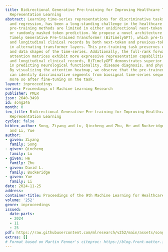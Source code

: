```yaml
---
title: Bidirectional Generative Pre-training for Improving Healthcare Time-series
  Representation Learning
abstract: Learning time-series representations for discriminative tasks, such as classification
  and regression, has been a long-standing challenge in the healthcare domain. Current
  pre-training methods are limited in either unidirectional next-token prediction
  or randomly masked token prediction. We propose a novel architecture called Bidirectional
  Timely Generative Pre-trained Transformer (BiTimelyGPT), which pre-trains on biosignals
  and longitudinal clinical records by both next-token and previous-token prediction
  in alternating transformer layers. This pre-training task preserves original distribution
  and data shapes of the time-series. Additionally, the full-rank forward and backward
  attention matrices exhibit more expressive representation capabilities. Using biosignals
  and longitudinal clinical records, BiTimelyGPT demonstrates superior performance
  in predicting neurological functionality, disease diagnosis, and physiological signs.
  By visualizing the attention heatmap, we observe that the pre-trained BiTimelyGPT
  can identify discriminative segments from biosignal time-series sequences, even
  more so after fine-tuning on the task.
layout: inproceedings
series: Proceedings of Machine Learning Research
publisher: PMLR
issn: 2640-3498
id: song24a
month: 0
tex_title: Bidirectional Generative Pre-training for Improving Healthcare Time-series
  Representation Learning
cycles: false
bibtex_author: Song, Ziyang and Lu, Qincheng and Zhu, He and Buckeridge, David L.
  and Li, Yue
author:
- given: Ziyang
  family: Song
- given: Qincheng
  family: Lu
- given: He
  family: Zhu
- given: David L.
  family: Buckeridge
- given: Yue
  family: Li
date: 2024-11-25
address:
container-title: Proceedings of the 9th Machine Learning for Healthcare Conference
volume: '252'
genre: inproceedings
issued:
  date-parts:
  - 2024
  - 11
  - 25
pdf: https://raw.githubusercontent.com/mlresearch/v252/main/assets/song24a/song24a.pdf
extras: []
# Format based on Martin Fenner's citeproc: https://blog.front-matter.io/posts/citeproc-yaml-for-bibliographies/
---
```

